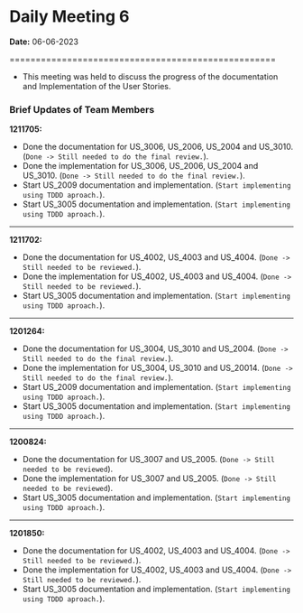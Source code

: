 # Daily Meeting 6

**Date:** 06-06-2023

===================================================

* This meeting was held to discuss the progress of the documentation and Implementation of the User Stories.

### Brief Updates of Team Members

**1211705:** 
+ Done the documentation for US_3006, US_2006, US_2004 and US_3010. (`Done -> Still needed to do the final review.`).
+ Done the implementation for US_3006, US_2006, US_2004 and US_3010. (`Done -> Still needed to do the final review.`).
+ Start US_2009 documentation and implementation. (`Start implementing using TDDD aproach.`).
+ Start US_3005 documentation and implementation. (`Start implementing using TDDD aproach.`).

---------------------------------------------------

**1211702:** 
+ Done the documentation for US_4002, US_4003 and US_4004. (`Done -> Still needed to be reviewed.`).
+ Done the implementation for US_4002, US_4003 and US_4004. (`Done -> Still needed to be reviewed.`).
+ Start US_3005 documentation and implementation. (`Start implementing using TDDD aproach.`).

---------------------------------------------------

**1201264:** 
+ Done the documentation for US_3004, US_3010 and US_2004. (`Done -> Still needed to do the final review.`).
+ Done the implementation for US_3004, US_3010 and US_20014. (`Done -> Still needed to do the final review.`).
+ Start US_2009 documentation and implementation. (`Start implementing using TDDD aproach.`).
+ Start US_3005 documentation and implementation. (`Start implementing using TDDD aproach.`).

---------------------------------------------------

**1200824:** 
+ Done the documentation for US_3007 and US_2005. (`Done -> Still needed to be reviewed`).
+ Done the implementation for US_3007 and US_2005. (`Done -> Still needed to be reviewed`).
+ Start US_3005 documentation and implementation. (`Start implementing using TDDD aproach.`).

---------------------------------------------------

**1201850:** 
+ Done the documentation for US_4002, US_4003 and US_4004. (`Done -> Still needed to be reviewed.`).
+ Done the implementation for US_4002, US_4003 and US_4004. (`Done -> Still needed to be reviewed.`).
+ Start US_3005 documentation and implementation. (`Start implementing using TDDD aproach.`).